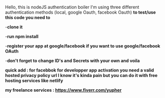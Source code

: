 Hello,
this is nodeJS authentication boiler
I'm using three different authentication  methods (local, google Oauth, facebook Oauth)
**to test/use this code you need to**    

-**clone it**   

-**run npm install**      

-**register your app at google/facebook if you want to use google/facebook OAuth**      

-**don't forget to change ID's and Secrets with your own  and voila**        

**quick add : for facebbok for developper app activation you need a valid hosted privacy policy url I know it's kinda pain but you can do  it with free hosting services like netlify**       


**my freelance services : https://www.fiverr.com/yupher**
  
